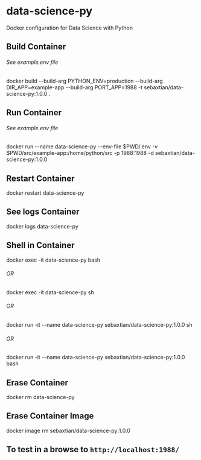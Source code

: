 # data-science-py
Docker configuration for Data Science with Python

## Build Container
###### See example.env file

docker build --build-arg PYTHON_ENV=production --build-arg DIR_APP=example-app --build-arg PORT_APP=1988 -t sebaxtian/data-science-py:1.0.0 .

## Run Container
###### See example.env file

docker run --name data-science-py --env-file $PWD/.env -v $PWD/src/example-app:/home/python/src -p 1988:1988 -d sebaxtian/data-science-py:1.0.0

## Restart Container
docker restart data-science-py

## See logs Container
docker logs data-science-py

## Shell in Container
docker exec -it data-science-py bash
###### OR
docker exec -it data-science-py sh
###### OR
docker run -it --name data-science-py sebaxtian/data-science-py:1.0.0 sh
###### OR
docker run -it --name data-science-py sebaxtian/data-science-py:1.0.0 bash

## Erase Container
docker rm data-science-py

## Erase Container Image
docker image rm sebaxtian/data-science-py:1.0.0

## To test in a browse to ``http://localhost:1988/``
